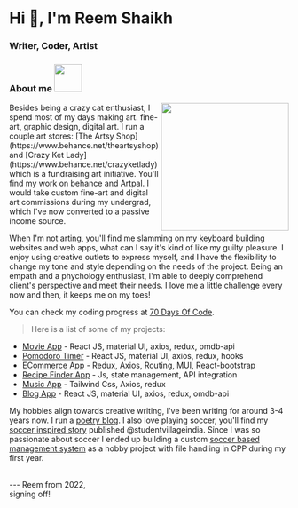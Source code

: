 <h1 align="left">Hi 👋, I'm Reem Shaikh</h1>
<h3 align="left">Writer, Coder, Artist</h3>

<!-- <p align="left"> <a href="https://twitter.com/reemshakes" target="blank"><img src="https://img.shields.io/twitter/follow/reemshakes?logo=twitter&style=for-the-badge" alt="reemshakes" /></a> </p>
 -->
### About me <img src="https://media.giphy.com/media/mGcNjsfWAjY5AEZNw6/giphy.gif" width="50">
<img align='right' src="https://media.giphy.com/media/ieyl9zmCjO4b4t6qoY/giphy.gif" width="230">
Besides being a crazy cat enthusiast, I spend most of my days making art. fine-art, graphic design, digital art. I run a couple art stores: [The Artsy Shop](https://www.behance.net/theartsyshop) and [Crazy Ket Lady](https://www.behance.net/crazyketlady) which is a fundraising art initiative. You'll find my work on behance and Artpal. I would take custom fine-art and digital art commissions during my undergrad, which I've now converted to a passive income source. 

When I'm not arting, you'll find me slamming on my keyboard building websites and web apps, what can I say it's kind of like my guilty pleasure. I enjoy using creative outlets to express myself, and I have the flexibility to change my tone and style depending on the needs of the project. Being an empath and a phychology enthusiast, I'm able to deeply comprehend client's perspective and meet their needs. I love me a little challenge every now and then, it keeps me on my toes! 

You can check my coding progress at [70 Days Of Code](https://github.com/reem-shaikh/70DaysOfCode). 

> Here is a list of some of my projects:
- [Movie App](https://angry-villani-ca483a.netlify.app/) - React JS, material UI, axios, redux, omdb-api 
- [Pomodoro Timer](https://reem-shaikh.github.io/pomodorotimer-app/) -  React JS, material UI, axios, redux, hooks
- [ECommerce App](https://addtocartfunctionality.netlify.app/) - Redux, Axios, Routing, MUI, React-bootstrap
- [Recipe Finder App](https://jolly-dusk-104626.netlify.app/) - Js, state management, API integration
- [Music App](https://roaring-mousse-84007a.netlify.app/) - Tailwind Css, Axios, redux
- [Blog App](https://singular-crumble-2cc32d.netlify.app/) - React JS, material UI, axios, redux, omdb-api 

My hobbies align towards creative writing, I've been writing for around 3-4 years now. I run a [poetry blog](https://artsypoetress.netlify.app/). I also love playing soccer, you'll find my [soccer inspired story](https://www.instagram.com/p/BxrP0kbDFMZ/) published @studentvillageindia. Since I was so passionate about soccer I ended up building a custom [soccer based management system](https://github.com/reem-shaikh/c-project) as a hobby project with file handling in CPP during my first year. 

<br>
--- Reem from 2022,
<br>
 signing off!

